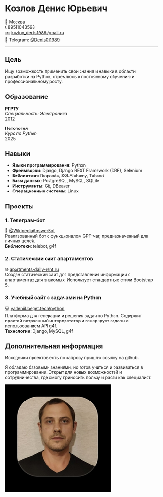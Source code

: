 
# Козлов Денис Юрьевич

📍 Москва  
📞 89511043598  
✉️ kozlov_denis1989@mail.ru  
📱 Telegram: [@Denis011989](https://t.me/Denis011989)  

---

## Цель

Ищу возможность применить свои знания и навыки в области разработки на Python, стремлюсь к постоянному обучению и профессиональному росту.

## Образование

**РГРТУ**  
*Специальность: Электроника*  
2012  

**Нетология**  
*Курс по Python*  
2025  

## Навыки

- **Языки программирования**: Python
- **Фреймворки**: Django, Django REST Framework (DRF), Selenium
- **Библиотеки**: Requests, SQLAlchemy, Telebot
- **Базы данных**: PostgreSQL, MySQL, SQLite
- **Инструменты**: Git, DBeaver
- **Операционные системы**: Linux

## Проекты

### 1. Телеграм-бот
📱 [@WikipediaAnswerBot](https://t.me/WikipediaAnswerBot)  
Реализованный бот с функционалом GPT-чат, предназначенный для личных целей.  
**Библиотеки**: telebot, g4f  

### 2. Статический сайт апартаментов
🌐 [apartments-daily-rent.ru](http://apartments-daily-rent.ru/)  
Создан статический сайт для представления информации о апартаментах для знакомых. Использует стандартные стили Bootstrap 5.  

### 3. Учебный сайт с задачами на Python
💻 [yadeniil.beget.tech/python](http://yadeniil.beget.tech/python/)  
Платформа для генерации и решения задач по Python. Содержит простой встроенный интерпретатор и генерирует задачи с использованием API g4f.  
**Технологии**: Django, MySQL, g4f  

## Дополнительная информация
Исходники проектов есть по запросу пришлю ссылку на github.

Я обладаю базовыми знаниями, но готов учиться и развиваться в программировании. Открыт для новых возможностей и сотрудничества, где смогу приносить пользу и расти как специалист.

![Скриншот_2025-04-09-17-11-14-865_ru.hh.android-edit](https://github.com/kozlovdenis1989/about_me/blob/main/Screenshot_2025-04-09-17-11-14-865_ru.hh.android-edit.jpg)
